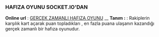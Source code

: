 ﻿### HAFIZA  OYUNU SOCKET.IO'DAN
**Online url** : [GERÇEK ZAMANLI HAFIZA OYUNU](http://hafz.herokuapp.com) __
**Tanım :** : Rakiplerin karşılık kart açarak puan topladıkları , en fazla puana ulaşanın kazandığı  gerçek zamanlı bir hafıza oyunudur.
